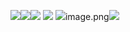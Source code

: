 ![](2022-09-21-17-32-04.png)![](2022-09-21-17-32-05.png)![](2022-09-21-17-32-06.png)
![](2022-09-21-18-03-43.png)
![](2022-09-22-13-04-51.png)image.png![](2022-09-22-13-12-32.png)